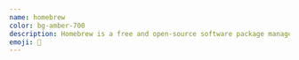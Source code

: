 ```yaml
---
name: homebrew
color: bg-amber-700
description: Homebrew is a free and open-source software package management system that simplifies the installation of software on Apple's operating system, macOS, as well as Linux.
emoji: 🍺
---
```

